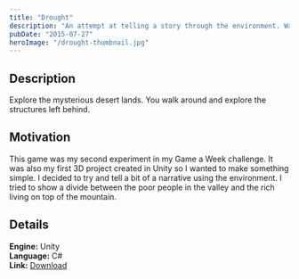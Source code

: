 ```yaml
---
title: "Drought"
description: "An attempt at telling a story through the environment. Walk through a dry desert land and explore the area."
pubDate: "2015-07-27"
heroImage: "/drought-thumbnail.jpg"
---
```


## Description

Explore the mysterious desert lands. You walk around and explore the structures left behind.

## Motivation

This game was my second experiment in my Game a Week challenge. It was also my first 3D project created in Unity so I wanted to make something simple. I decided to try and tell a bit of a narrative using the environment. I tried to show a divide between the poor people in the valley and the rich living on top of the mountain.

## Details


**Engine:** Unity  
**Language:** C#  
**Link:** [Download](http://gamejolt.com/games/drought/82526)

